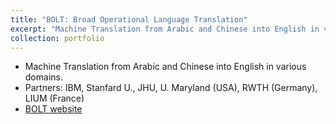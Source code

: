 ```yaml
---
title: "BOLT: Broad Operational Language Translation"
excerpt: "Machine Translation from Arabic and Chinese into English in various domains."
collection: portfolio
---
```


* Machine Translation from Arabic and Chinese into English in various domains.
* Partners: IBM, Stanfard U., JHU, U. Maryland (USA), RWTH (Germany), LIUM (France)
* [BOLT website](href='https://www.darpa.mil/program/broad-operational-language-translation'>)


<!-- @@papers_project(BOLT) -->
